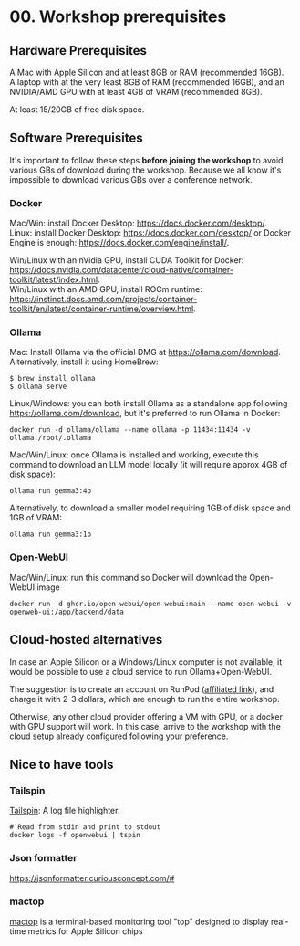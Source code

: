 # 00. Workshop prerequisites




## Hardware Prerequisites

A Mac with Apple Silicon and at least 8GB or RAM (recommended 16GB).  
A laptop with at the very least 8GB of RAM (recommended 16GB), and an NVIDIA/AMD GPU with at least 4GB of VRAM (recommended 8GB).  

At least 15/20GB of free disk space.




## Software Prerequisites

It's important to follow these steps **before joining the workshop** to avoid various GBs of download during the workshop. Because we all know it's impossible to download various GBs over a conference network.


### Docker
Mac/Win: install Docker Desktop: https://docs.docker.com/desktop/.  
Linux: install Docker Desktop: https://docs.docker.com/desktop/ or Docker Engine is enough: https://docs.docker.com/engine/install/. 

Win/Linux with an nVidia GPU, install CUDA Toolkit for Docker: https://docs.nvidia.com/datacenter/cloud-native/container-toolkit/latest/index.html.   
Win/Linux with an AMD GPU, install ROCm runtime: https://instinct.docs.amd.com/projects/container-toolkit/en/latest/container-runtime/overview.html. 


### Ollama

Mac: Install Ollama via the official DMG at https://ollama.com/download.  
Alternatively, install it using HomeBrew:
```
$ brew install ollama
$ ollama serve
```

Linux/Windows: you can both install Ollama as a standalone app following https://ollama.com/download, but it's preferred to run Ollama in Docker: 
```
docker run -d ollama/ollama --name ollama -p 11434:11434 -v ollama:/root/.ollama 
```

Mac/Win/Linux: once Ollama is installed and working, execute this command to download an LLM model locally (it will require approx 4GB of disk space): 
```
ollama run gemma3:4b
```
Alternatively, to download a smaller model requiring 1GB of disk space and 1GB of VRAM:
```
ollama run gemma3:1b
```


### Open-WebUI

Mac/Win/Linux: run this command so Docker will download the Open-WebUI image 
```
docker run -d ghcr.io/open-webui/open-webui:main --name open-webui -v openweb-ui:/app/backend/data
```




## Cloud-hosted alternatives

In case an Apple Silicon or a Windows/Linux computer is not available, it would be possible to use a cloud service to run Ollama+Open-WebUI.

The suggestion is to create an account on RunPod ([affiliated link](https://runpod.io?ref=9ph6k4oh)), and charge it with 2-3 dollars, which are enough to run the entire workshop.  

Otherwise, any other cloud provider offering a VM with GPU, or a docker with GPU support will work. In this case, arrive to the workshop with the cloud setup already configured following your preference.




## Nice to have tools

### Tailspin
[Tailspin](https://github.com/bensadeh/tailspin): A log file highlighter.
```
# Read from stdin and print to stdout
docker logs -f openwebui | tspin
```


### Json formatter
https://jsonformatter.curiousconcept.com/#



### mactop
[mactop](https://github.com/context-labs/mactop) is a terminal-based monitoring tool "top" designed to display real-time metrics for Apple Silicon chips
